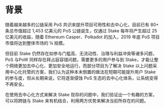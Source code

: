 # 背景

随着越来越多的公链采用 PoS 共识来提升项目可用性和去中心化，目前已有 80+ 条总市值超过 1,453 亿美元的 PoS 公链诞生，仅通过 Stake 每年将产生超过 25 亿美元的收益，随着 Ethereum Casper、Polkadot 的加入，2019 年底 PoS 项目市值将达到整体市场的 ¼ 规模。

但目前 Stake 仍然存在如参与门槛高、无流动性、治理与利益冲突等诸多问题，PoS 与PoW 同样存在拜占庭容错问题，需要更多的用户参与到 Stake，才能让整个网络更加去中心化、更加安全地运行，而部分项目为了解决 Stake 以上问题采用中心化托管的方案，我们认为这种本末倒置的做法在短期可能提升用户 Stake 的参与度，但从长期来说，它将逐渐侵蚀 PoS 生态的去中心化体系，让系统变得不再安全。

在使用去中心化方式来解决 Stake 现存的问题中，我们验证出一个有趣的方案，可以将跨链与 Stake 来有机结合，利用两方优势来解决当前所存在的问题。